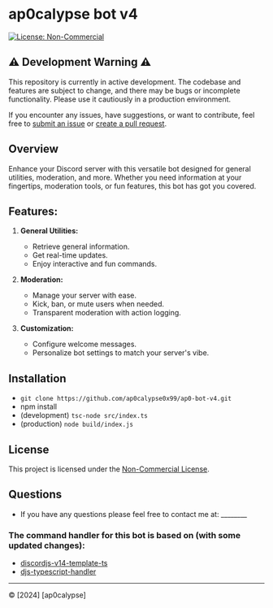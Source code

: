 # ap0calypse bot v4

[![License: Non-Commercial](https://img.shields.io/badge/License-Non--Commercial-yellow.svg)](https://creativecommons.org/licenses/by-nc/4.0/)
## ⚠️ Development Warning ⚠️

This repository is currently in active development. The codebase and features are subject to change, and there may be bugs or incomplete functionality. Please use it cautiously in a production environment.

If you encounter any issues, have suggestions, or want to contribute, feel free to [submit an issue](https://github.com/ap0calypse0x99/ap0-bot-v4/issues) or [create a pull request](https://github.com/ap0calypse0x99/ap0-bot-v4/pulls).

## Overview

Enhance your Discord server with this versatile bot designed for general utilities, moderation, and more. Whether you need information at your fingertips, moderation tools, or fun features, this bot has got you covered.

## Features:

1. **General Utilities:**
   - Retrieve general information.
   - Get real-time updates.
   - Enjoy interactive and fun commands.

2. **Moderation:**
   - Manage your server with ease.
   - Kick, ban, or mute users when needed.
   - Transparent moderation with action logging.

3. **Customization:**
   - Configure welcome messages.
   - Personalize bot settings to match your server's vibe.

## Installation
 - ```git clone https://github.com/ap0calypse0x99/ap0-bot-v4.git```
 - npm install
 - (development) ```tsc-node src/index.ts```
 - (production) ```node build/index.js```
## License

This project is licensed under the [Non-Commercial License](https://creativecommons.org/licenses/by-nc/4.0/).

## Questions
  - If you have any questions please feel free to contact me at: ________
    
### The command handler for this bot is based on (with some updated changes):
 - [discordjs-v14-template-ts](https://github.com/MericcaN41/discordjs-v14-template-ts)
 - [djs-typescript-handler](https://github.com/limxuan/djs-typescript-handler/)

---

© [2024] [ap0calypse]
